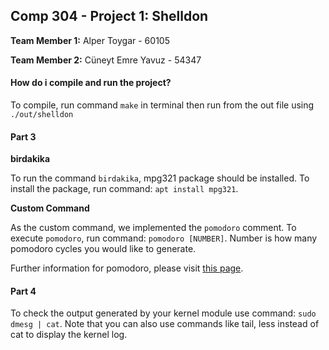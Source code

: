 ## Comp 304 - Project 1: Shelldon

**Team Member 1:** Alper Toygar - 60105

**Team Member 2:** Cüneyt Emre Yavuz - 54347

#### How do i compile and run the project?

To compile, run command ```make``` in terminal then run from the out file using ```./out/shelldon```

#### Part 3

**birdakika**

To run the command ```birdakika```, mpg321 package should be installed. To install the package, run command:
```apt install mpg321```.

**Custom Command**

As the custom command, we implemented the ```pomodoro``` comment. To execute ```pomodoro```, run command:
```pomodoro [NUMBER]```.
Number is how many pomodoro cycles you would like to generate.

Further information for pomodoro, please visit [this page](http://www.wikizeroo.net/index.php?q=aHR0cHM6Ly9lbi53aWtpcGVkaWEub3JnL3dpa2kvUG9tb2Rvcm9fVGVjaG5pcXVl).

#### Part 4

To check the output generated by your kernel module use command: ```sudo dmesg | cat```. Note that you can also use commands like tail, less instead of cat to display the kernel log.